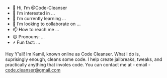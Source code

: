 - 👋 Hi, I’m @Code-Cleanser
- 👀 I’m interested in ...
- 🌱 I’m currently learning ...
- 💞️ I’m looking to collaborate on ...
- 📫 How to reach me ...
- 😄 Pronouns: ...
- ⚡ Fun fact: ...

<!---
Code-Cleanser/Code-Cleanser is a ✨ special ✨ repository because its `README.md` (this file) appears on your GitHub profile.
You can click the Preview link to take a look at your changes.
--->


Hey Y'all! Im Kamil, known online as Code Cleanser. What I do is, suprisingly enough, cleans some code. I help create jailbreaks, tweaks, and practically anything that involes code. 
You can contact me at - email - code.cleanser@gmail.com

